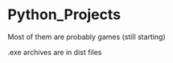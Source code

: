 # Python_Projects
Most of them are probably games (still starting)

.exe archives are in dist files
